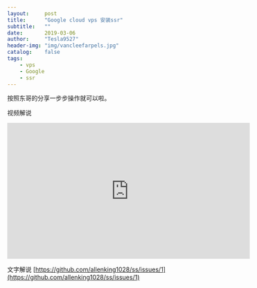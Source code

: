 ```yaml
---
layout:     post
title:      "Google cloud vps 安装ssr"
subtitle:   ""
date:       2019-03-06
author:     "Tesla9527"
header-img: "img/vancleefarpels.jpg"
catalog:    false
tags:
    - vps
    - Google
    - ssr
---
```


按照东哥的分享一步步操作就可以啦。

视频解说
<iframe width="560" height="315" src="https://www.youtube.com/embed/xrbviAfagrU" frameborder="0" allow="accelerometer; autoplay; encrypted-media; gyroscope; picture-in-picture" allowfullscreen></iframe>

文字解说
[https://github.com/allenking1028/ss/issues/1](https://github.com/allenking1028/ss/issues/1)